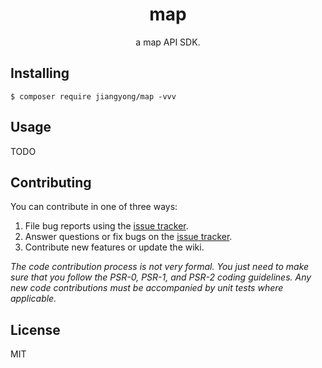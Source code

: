 <h1 align="center"> map </h1>

<p align="center"> a map API SDK.</p>


## Installing

```shell
$ composer require jiangyong/map -vvv
```

## Usage

TODO

## Contributing

You can contribute in one of three ways:

1. File bug reports using the [issue tracker](https://github.com/jiangyong/map/issues).
2. Answer questions or fix bugs on the [issue tracker](https://github.com/jiangyong/map/issues).
3. Contribute new features or update the wiki.

_The code contribution process is not very formal. You just need to make sure that you follow the PSR-0, PSR-1, and PSR-2 coding guidelines. Any new code contributions must be accompanied by unit tests where applicable._

## License

MIT